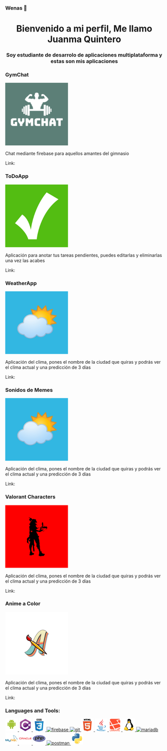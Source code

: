 ### Wenas 👋

<h1 align="center">Bienvenido a mi perfil, Me llamo Juanma Quintero</h1>
<h3 align="center">Soy estudiante de desarrolo de aplicaciones multiplataforma y estas son mis aplicaciones</h3>

<h3 align="left">GymChat</h3>
<img src="https://github.com/JuanmaQuintero/JuanmaQuintero/blob/main/ic_launcher-playstore.png" width="200" height="200"/>
<p>Chat mediante firebase para aquellos amantes del gimnasio</p>
<p>Link:</p>

<h3>ToDoApp</h3>
<img src="https://github.com/JuanmaQuintero/JuanmaQuintero/blob/main/logo2.jpg" width="200" height="200"/>
<p>Aplicación para anotar tus tareas pendientes, puedes editarlas y eliminarlas una vez las acabes</p>
<p>Link:</p>

<h3>WeatherApp</h3>
<img src="https://github.com/JuanmaQuintero/JuanmaQuintero/blob/main/logo.jpg" width="200" height="200"/>
<p>Aplicación del clima, pones el nombre de la ciudad que quiras y podrás ver el clima actual y una predicción de 3 días</p>
<p>Link:</p>

<h3>Sonidos de Memes</h3>
<img src="https://github.com/JuanmaQuintero/JuanmaQuintero/blob/main/logo.jpg" width="200" height="200"/>
<p>Aplicación del clima, pones el nombre de la ciudad que quiras y podrás ver el clima actual y una predicción de 3 días</p>
<p>Link:</p>

<h3>Valorant Characters</h3>
<img src="https://github.com/JuanmaQuintero/JuanmaQuintero/blob/main/logo4.jpg" width="200" height="200"/>
<p>Aplicación del clima, pones el nombre de la ciudad que quiras y podrás ver el clima actual y una predicción de 3 días</p>
<p>Link:</p>

<h3>Anime a Color</h3>
<img src="https://github.com/JuanmaQuintero/JuanmaQuintero/blob/main/logo.png" width="200" height="200"/>
<p>Aplicación del clima, pones el nombre de la ciudad que quiras y podrás ver el clima actual y una predicción de 3 días</p>
<p>Link:</p>

<h3 align="left">Languages and Tools:</h3>
<p align="left"> <a href="https://developer.android.com" target="_blank" rel="noreferrer"> <img src="https://raw.githubusercontent.com/devicons/devicon/master/icons/android/android-original-wordmark.svg" alt="android" width="40" height="40"/> </a> <a href="https://www.w3schools.com/cs/" target="_blank" rel="noreferrer"> <img src="https://raw.githubusercontent.com/devicons/devicon/master/icons/csharp/csharp-original.svg" alt="csharp" width="40" height="40"/> </a> <a href="https://www.w3schools.com/css/" target="_blank" rel="noreferrer"> <img src="https://raw.githubusercontent.com/devicons/devicon/master/icons/css3/css3-original-wordmark.svg" alt="css3" width="40" height="40"/> </a> <a href="https://firebase.google.com/" target="_blank" rel="noreferrer"> <img src="https://www.vectorlogo.zone/logos/firebase/firebase-icon.svg" alt="firebase" width="40" height="40"/> </a> <a href="https://git-scm.com/" target="_blank" rel="noreferrer"> <img src="https://www.vectorlogo.zone/logos/git-scm/git-scm-icon.svg" alt="git" width="40" height="40"/> </a> <a href="https://www.w3.org/html/" target="_blank" rel="noreferrer"> <img src="https://raw.githubusercontent.com/devicons/devicon/master/icons/html5/html5-original-wordmark.svg" alt="html5" width="40" height="40"/> </a> <a href="https://www.java.com" target="_blank" rel="noreferrer"> <img src="https://raw.githubusercontent.com/devicons/devicon/master/icons/java/java-original.svg" alt="java" width="40" height="40"/> </a> <a href="https://laravel.com/" target="_blank" rel="noreferrer"> <img src="https://raw.githubusercontent.com/devicons/devicon/master/icons/laravel/laravel-plain-wordmark.svg" alt="laravel" width="40" height="40"/> </a> <a href="https://www.linux.org/" target="_blank" rel="noreferrer"> <img src="https://raw.githubusercontent.com/devicons/devicon/master/icons/linux/linux-original.svg" alt="linux" width="40" height="40"/> </a> <a href="https://mariadb.org/" target="_blank" rel="noreferrer"> <img src="https://www.vectorlogo.zone/logos/mariadb/mariadb-icon.svg" alt="mariadb" width="40" height="40"/> </a> <a href="https://www.mysql.com/" target="_blank" rel="noreferrer"> <img src="https://raw.githubusercontent.com/devicons/devicon/master/icons/mysql/mysql-original-wordmark.svg" alt="mysql" width="40" height="40"/> </a> <a href="https://www.oracle.com/" target="_blank" rel="noreferrer"> <img src="https://raw.githubusercontent.com/devicons/devicon/master/icons/oracle/oracle-original.svg" alt="oracle" width="40" height="40"/> </a> <a href="https://www.php.net" target="_blank" rel="noreferrer"> <img src="https://raw.githubusercontent.com/devicons/devicon/master/icons/php/php-original.svg" alt="php" width="40" height="40"/> </a> <a href="https://postman.com" target="_blank" rel="noreferrer"> <img src="https://www.vectorlogo.zone/logos/getpostman/getpostman-icon.svg" alt="postman" width="40" height="40"/> </a> <a href="https://www.python.org" target="_blank" rel="noreferrer"> <img src="https://raw.githubusercontent.com/devicons/devicon/master/icons/python/python-original.svg" alt="python" width="40" height="40"/> </a> </p>
